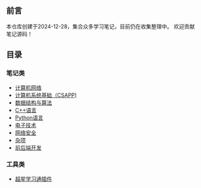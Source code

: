 ## 前言
本仓库创建于2024-12-28，集合众多学习笔记，目前仍在收集整理中。
欢迎贡献笔记源码！

## 目录
### 笔记类
- [计算机网络](./计算机网络)
- [计算机系统基础（CSAPP)](./计算机系统基础)
- [数据结构与算法](./数据结构与算法/)
- [C++语言](./C++)
- [Python语言](./Python)
- [电子技术](./电子技术)
- [网络安全](./网络安全)
- [杂项](./杂项)
- [前后端开发](./前后端开发)

### 工具类
- [超星学习通插件](./Python/ScriptsByPython/)
